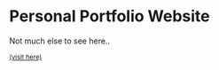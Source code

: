 # Personal Portfolio Website

Not much else to see here..

<a href='https://jeramai.github.io/'>
<small>(visit here)</small>
</a>

